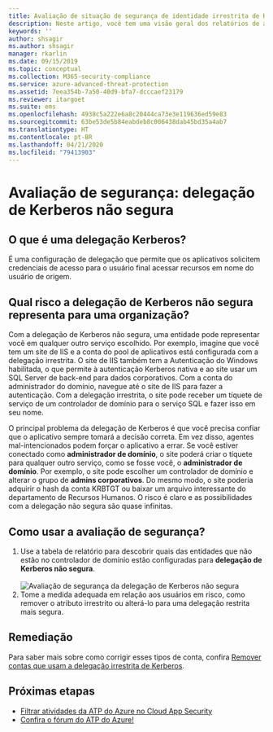```yaml
---
title: Avaliação de situação de segurança de identidade irrestrita de Kerberos da Proteção Avançada contra Ameaças do Azure
description: Neste artigo, você tem uma visão geral dos relatórios de avaliação da situação de segurança de identidade irrestrita de Kerberos da ATP do Azure.
keywords: ''
author: shsagir
ms.author: shsagir
manager: rkarlin
ms.date: 09/15/2019
ms.topic: conceptual
ms.collection: M365-security-compliance
ms.service: azure-advanced-threat-protection
ms.assetid: 7eea354b-7a50-40d9-bfa7-dcccaef23179
ms.reviewer: itargoet
ms.suite: ems
ms.openlocfilehash: 4938c5a222e6a8c20444ca73e3e119636ed59e83
ms.sourcegitcommit: 63be53de5b84eabdeb8c006438dab45bd35a4ab7
ms.translationtype: HT
ms.contentlocale: pt-BR
ms.lasthandoff: 04/21/2020
ms.locfileid: "79413903"
---
```

# <a name="security-assessment-unsecure-kerberos-delegation"></a>Avaliação de segurança: delegação de Kerberos não segura


## <a name="what-is-kerberos-delegation"></a>O que é uma delegação Kerberos? 

É uma configuração de delegação que permite que os aplicativos solicitem credenciais de acesso para o usuário final acessar recursos em nome do usuário de origem.  

## <a name="what-risk-does-unsecure-kerberos-delegation-pose-to-an-organization"></a>Qual risco a delegação de Kerberos não segura representa para uma organização? 

Com a delegação de Kerberos não segura, uma entidade pode representar você em qualquer outro serviço escolhido. Por exemplo, imagine que você tem um site de IIS e a conta do pool de aplicativos está configurada com a delegação irrestrita. O site de IIS também tem a Autenticação do Windows habilitada, o que permite à autenticação Kerberos nativa e ao site usar um SQL Server de back-end para dados corporativos. Com a conta do administrador do domínio, navegue até o site de IIS para fazer a autenticação. Com a delegação irrestrita, o site pode receber um tíquete de serviço de um controlador de domínio para o serviço SQL e fazer isso em seu nome.

O principal problema da delegação de Kerberos é que você precisa confiar que o aplicativo sempre tomará a decisão correta. Em vez disso, agentes mal-intencionados podem forçar o aplicativo a errar. Se você estiver conectado como **administrador de domínio**, o site poderá criar o tíquete para qualquer outro serviço, como se fosse você, o **administrador de domínio**. Por exemplo, o site pode escolher um controlador de domínio e alterar o grupo de **admins corporativos**. Do mesmo modo, o site poderia adquirir o hash da conta KRBTGT ou baixar um arquivo interessante do departamento de Recursos Humanos. O risco é claro e as possibilidades com a delegação não segura são quase infinitas. 

 
## <a name="how-do-i-use-this-security-assessment"></a>Como usar a avaliação de segurança?

1. Use a tabela de relatório para descobrir quais das entidades que não estão no controlador de domínio estão configuradas para **delegação de Kerberos não segura**.    
    <br>![Avaliação de segurança da delegação de Kerberos não segura](media/atp-cas-isp-kerberos-delegation-2.png)
1. Tome a medida adequada em relação aos usuários em risco, como remover o atributo irrestrito ou alterá-lo para uma delegação restrita mais segura.

## <a name="remediation"></a>Remediação

Para saber mais sobre como corrigir esses tipos de conta, confira [Remover contas que usam a delegação irrestrita de Kerberos](https://blogs.technet.microsoft.com/389thoughts/2017/04/18/get-rid-of-accounts-that-use-kerberos-unconstrained-delegation/).

## <a name="next-steps"></a>Próximas etapas
- [Filtrar atividades da ATP do Azure no Cloud App Security](atp-activities-filtering-mcas.md)
- [Confira o fórum do ATP do Azure!](https://aka.ms/azureatpcommunity)
